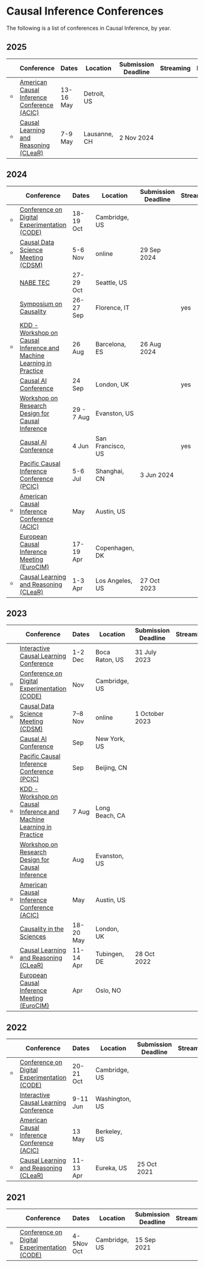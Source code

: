 # Causal Inference Conferences

The following is a list of conferences in Causal Inference, by year.

## 2025

|   | Conference | Dates | Location | Submission Deadline | Streaming | Recordings | 
| - | ---------- | ----- | -------- | ------------------- | --------- | ---------- |
| ⭐ | [American Causal Inference Conference (ACIC)](https://sci-info.org/annual-meeting/) | 13-16 May | Detroit, US | | | |
| ⭐ | [Causal Learning and Reasoning (CLeaR)](https://www.cclear.cc/2025) | 7-9 May | Lausanne, CH | 2 Nov 2024 | | |


## 2024

|   | Conference | Dates | Location | Submission Deadline | Streaming | Recordings | 
| - | ---------- | ----- | -------- | ------------------- | --------- | ---------- |
| ⭐ | [Conference on Digital Experimentation (CODE)](https://ide.mit.edu/events/code24/) | 18-19 Oct | Cambridge, US | | |
| ⭐ | [Causal Data Science Meeting (CDSM)](https://www.causalscience.org/)| 5-6 Nov | online | 29 Sep 2024 | | | |
| | [NABE TEC](https://www.nabe.com/NABE/Events/TEC24/TEC24_Main_Page.aspx) | 27-29 Oct | Seattle, US | | | |
| | [Symposium on Causality](https://datascience.unifi.it/eccellenzadisia/events/symposium-on-causality-26-27-september-2024/) | 26-27 Sep | Florence, IT | | yes | |
| ⭐ | [KDD - Workshop on Causal Inference and Machine Learning in Practice](https://causal-machine-learning.github.io/kdd2023-workshop/) | 26 Aug | Barcelona, ES | 26 Aug 2024 | | |
| | [Causal AI Conference](https://www.causalaiconference.com/) | 24 Sep | London, UK | | yes | |
| | [Workshop on Research Design for Causal Inference](https://www.law.northwestern.edu/research-faculty/events/conferences/causalinference/) | 29 - 7 Aug | Evanston, US | | | |
| | [Causal AI Conference](https://www.causalaiconference.com/) | 4 Jun | San Francisco, US | | yes | [yes](https://www.youtube.com/watch?v=KgBoiYjoYds) |
| | [Pacific Causal Inference Conference (PCIC)](https://www.spco.cc/pcic/) | 5-6 Jul | Shanghai, CN | 3 Jun 2024 | | |
| ⭐ | [American Causal Inference Conference (ACIC)](https://sci-info.org/annual-meeting/) | May | Austin, US | | | |
| | [European Causal Inference Meeting (EuroCIM)](https://www.eurocim.org/) | 17-19 Apr | Copenhagen, DK | | | | 
| ⭐ | [Causal Learning and Reasoning (CLeaR)](https://www.cclear.cc/2024) | 1-3 Apr | Los Angeles, US | 27 Oct 2023 | | |



## 2023

|   | Conference | Dates | Location | Submission Deadline | Streaming | Recordings | 
| - | ---------- | ----- | -------- | ------------------- | --------- | ---------- |
| | [Interactive Causal Learning Conference](http://interactivecausallearning.com/2023/) | 1-2 Dec | Boca Raton, US | 31 July 2023 | | |
| ⭐ | [Conference on Digital Experimentation (CODE)](https://ide.mit.edu/events/2023-conference-on-digital-experimentation-mit-codemit/) | Nov | Cambridge, US | | | [yes](https://www.youtube.com/playlist?list=PLNmZUX7tW6t9WKh0gnWZq6tUplQRbEciv) |
| ⭐ | [Causal Data Science Meeting (CDSM)](https://www.causalscience.org/)| 7–8 Nov | online | 1 October 2023 | | |
| | [Causal AI Conference](https://www.causalaiconference.com/) | Sep | New York, US | | |
| | [Pacific Causal Inference Conference (PCIC)](https://www.spco.cc/pcic/) | Sep | Beijing, CN | | |
| ⭐ | [KDD - Workshop on Causal Inference and Machine Learning in Practice](https://causal-machine-learning.github.io/kdd2023-workshop/) | 7 Aug | Long Beach, CA | | |
| | [Workshop on Research Design for Causal Inference](https://www.law.northwestern.edu/research-faculty/events/conferences/causalinference/) | Aug | Evanston, US | | |
| ⭐ | [American Causal Inference Conference (ACIC)](https://sci-info.org/annual-meeting/) | May | Austin, US | | |
| | [Causality in the Sciences](https://blogs.kent.ac.uk/jonw/conferences/cits/)| 18-20 May | London, UK | | |
| ⭐ | [Causal Learning and Reasoning (CLeaR)](https://www.cclear.cc/2023) | 11-14 Apr | Tubingen, DE | 28 Oct 2022 | | |
| | [European Causal Inference Meeting (EuroCIM)](https://www.eurocim.org/) | Apr | Oslo, NO | | | |



## 2022

|   | Conference | Dates | Location | Submission Deadline | Streaming | Recordings | 
| - | ---------- | ----- | -------- | ------------------- | --------- | ---------- |
| ⭐ | [Conference on Digital Experimentation (CODE)](https://ide.mit.edu/events/code22/) | 20-21 Oct | Cambridge, US | | |
| | [Interactive Causal Learning Conference](https://interactivecausallearning.com/2022/) | 9-11 Jun | Washington, US | | | [yes](https://interactivecausallearning.com/2022/Presentations.html) |
| ⭐ | [American Causal Inference Conference (ACIC)](https://ctml.berkeley.edu/american-causal-inference-conference-2022) | 13 May | Berkeley, US | | |
| ⭐ | [Causal Learning and Reasoning (CLeaR)](https://www.cclear.cc/2022) | 11-13 Apr | Eureka, US | 25 Oct 2021 | | |



## 2021

|   | Conference | Dates | Location | Submission Deadline | Streaming | Recordings | 
| - | ---------- | ----- | -------- | ------------------- | --------- | ---------- |
| ⭐ | [Conference on Digital Experimentation (CODE)](https://ide.mit.edu/events/2021-conference-on-digital-experimentation-mit-codemit/) | 4-5Nov Oct | Cambridge, US | 15 Sep 2021 | | [yes](https://www.youtube.com/@mitide/videos) |
